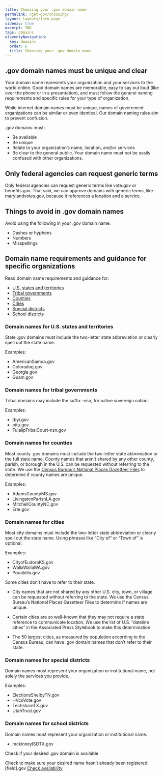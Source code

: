 ```yaml
---
title: Choosing your .gov domain name
permalink: /get-gov/choosing/
layout: layouts/info-page
sidenav: true
excerpt: TBD
tags: domains
eleventyNavigation:
  key: domains
  order: 6
  title: Choosing your .gov domain name
---
```




## .gov domain names must be unique and clear
Your domain name represents your organization and your services to the world online. Good domain names are memorable, easy to say out loud (like over the phone or in a presentation), and must follow the general naming requirements and specific rules for your type of organization.

While internet domain names must be unique, names of government organizations can be similar or even identical. Our domain naming rules aim to prevent confusion.

.gov domains must:
- Be available
- Be unique
- Relate to your organization’s name, location, and/or services
- Be clear to the general public. Your domain name must not be easily confused with other organizations.


## Only federal agencies can request generic terms
Only federal agencies can request generic terms like vote&#46;gov or benefits&#46;gov.
That said, we can approve domains with generic terms, like marylandvotes&#46;gov, because it references a location and a service.


## Things to avoid in .gov domain names
Avoid using the following in your .gov domain name:
- Dashes or hyphens
- Numbers
- Misspellings


## Domain name requirements and guidance for specific organizations
Read domain name requirements and guidance for:
- [U.S. states and territories](#domain-names-for-u.s.-states-and-territories)
- [Tribal governments](#domain-names-for-tribal-governments)
- [Counties](#domain-names-for-counties)
- [Cities](#domain-names-for-cities)
- [Special districts](#domain-names-for-special-districts)
- [School districts](#domain-names-for-school-districts)

### Domain names for U.S. states and territories
State .gov domains must include the two-letter state abbreviation or clearly spell out the state name.

Examples:
- AmericanSamoa&#46;gov
- Coloradog&#46;gov
- Georgia&#46;gov
- Guam&#46;gov

### Domain names for tribal governments
Tribal domains may include the suffix -nsn, for native sovereign nation.

Examples:
- tbyi&#46;gov
- pitu&#46;gov
- TulalipTribalCourt-nsn&#46;gov

### Domain names for counties
Most county .gov domains must include the two-letter state abbreviation or the full state name. County names that aren’t shared by any other county, parish, or borough in the U.S. can be requested without referring to the state. We use the [Census Bureau’s National Places Gazetteer Files](https://www.census.gov/geographies/reference-files/time-series/geo/gazetteer-files.html) to determine if county names are unique.

Examples:
- AdamsCountyMS&#46;gov
- LivingstonParishLA&#46;gov
- MitchellCountyNC&#46;gov
- Erie&#46;gov

### Domain names for cities
Most city domains must include the two-letter state abbreviation or clearly spell out the state name. Using phrases like “City of” or “Town of” is optional.

Examples:
- CityofEudoraKS&#46;gov
- WallaWallaWA&#46;gov
- Pocatello&#46;gov

Some cities don’t have to refer to their state.

- City names that are not shared by any other U.S. city, town, or village can be requested without referring to the state. We use the Census Bureau’s National Places Gazetteer Files to determine if names are unique.

- Certain cities are so well-known that they may not require a state reference to communicate location. We use the list of U.S. “dateline cities” in the Associated Press Stylebook to make this determination.

- The 50 largest cities, as measured by population according to the Census Bureau, can have .gov domain names that don’t refer to their state.

### Domain names for special districts
Domain names must represent your organization or institutional name, not solely the services you provide.

Examples:
- ElectionsShelbyTN&#46;gov
- HVcoVote&#46;gov
- TechshareTX&#46;gov
- UtahTrust&#46;gov

### Domain names for school districts
Domain names must represent your organization or institutional name.
- mckinneyISDTX&#46;gov

Check if your desired .gov domain is available

Check to make sure your desired name hasn’t already been registered.
[field].gov [Check availability](#)

